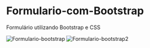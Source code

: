 # Formulario-com-Bootstrap
Formulário utilizando Bootstrap e CSS

![Formulario-bootstrap](https://user-images.githubusercontent.com/68825663/130827813-d38ad9e2-da8c-4b86-9582-372d8e8f1e28.png)
![Formulario-bootstrap2](https://user-images.githubusercontent.com/68825663/130829631-effc2250-c43d-4177-b572-9323fd7216f7.png)




